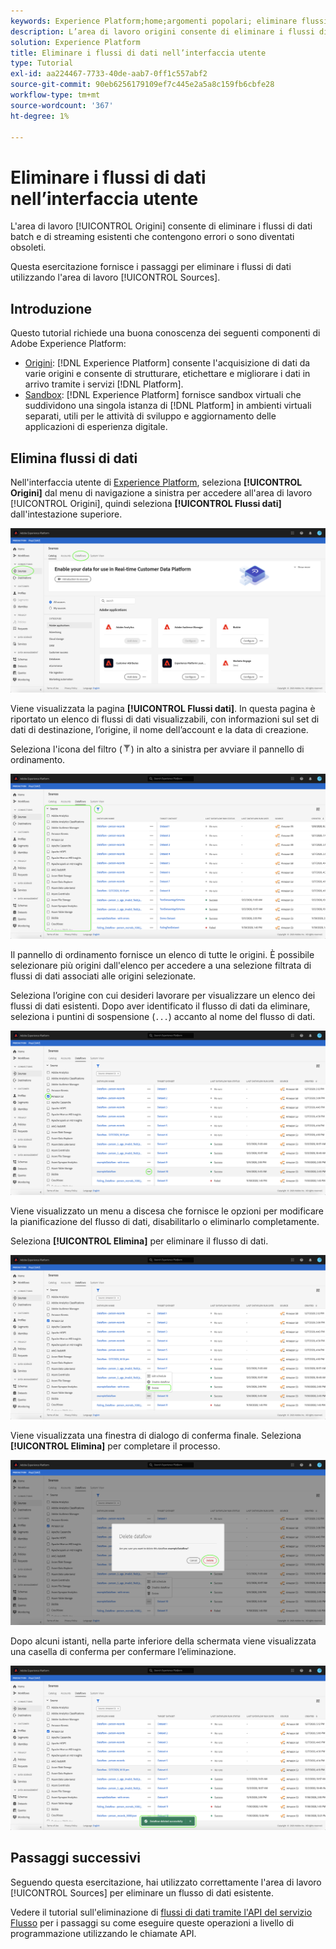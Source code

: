 ```yaml
---
keywords: Experience Platform;home;argomenti popolari; eliminare flussi di dati
description: L’area di lavoro origini consente di eliminare i flussi di dati batch e in streaming esistenti che contengono errori o sono diventati obsoleti.
solution: Experience Platform
title: Eliminare i flussi di dati nell’interfaccia utente
type: Tutorial
exl-id: aa224467-7733-40de-aab7-0ff1c557abf2
source-git-commit: 90eb6256179109ef7c445e2a5a8c159fb6cbfe28
workflow-type: tm+mt
source-wordcount: '367'
ht-degree: 1%

---
```


# Eliminare i flussi di dati nell’interfaccia utente

L&#39;area di lavoro [!UICONTROL Origini] consente di eliminare i flussi di dati batch e di streaming esistenti che contengono errori o sono diventati obsoleti.

Questa esercitazione fornisce i passaggi per eliminare i flussi di dati utilizzando l&#39;area di lavoro [!UICONTROL Sources].

## Introduzione

Questo tutorial richiede una buona conoscenza dei seguenti componenti di Adobe Experience Platform:

- [Origini](../../home.md): [!DNL Experience Platform] consente l&#39;acquisizione di dati da varie origini e consente di strutturare, etichettare e migliorare i dati in arrivo tramite i servizi [!DNL Platform].
- [Sandbox](../../../sandboxes/home.md): [!DNL Experience Platform] fornisce sandbox virtuali che suddividono una singola istanza di [!DNL Platform] in ambienti virtuali separati, utili per le attività di sviluppo e aggiornamento delle applicazioni di esperienza digitale.

## Elimina flussi di dati

Nell&#39;interfaccia utente di [Experience Platform](https://platform.adobe.com), seleziona **[!UICONTROL Origini]** dal menu di navigazione a sinistra per accedere all&#39;area di lavoro [!UICONTROL Origini], quindi seleziona **[!UICONTROL Flussi dati]** dall&#39;intestazione superiore.

![catalogo](../../images/tutorials/delete/catalog.png)

Viene visualizzata la pagina **[!UICONTROL Flussi dati]**. In questa pagina è riportato un elenco di flussi di dati visualizzabili, con informazioni sul set di dati di destinazione, l’origine, il nome dell’account e la data di creazione.

Seleziona l&#39;icona del filtro (![icona-filtro](../../images/tutorials/delete/filter.png)) in alto a sinistra per avviare il pannello di ordinamento.

![flussi di dati](../../images/tutorials/delete/dataflows.png)

Il pannello di ordinamento fornisce un elenco di tutte le origini. È possibile selezionare più origini dall&#39;elenco per accedere a una selezione filtrata di flussi di dati associati alle origini selezionate.

Seleziona l’origine con cui desideri lavorare per visualizzare un elenco dei flussi di dati esistenti. Dopo aver identificato il flusso di dati da eliminare, seleziona i puntini di sospensione (`...`) accanto al nome del flusso di dati.

![filtro-flussi di dati](../../images/tutorials/delete/dataflows-filter.png)

Viene visualizzato un menu a discesa che fornisce le opzioni per modificare la pianificazione del flusso di dati, disabilitarlo o eliminarlo completamente.

Seleziona **[!UICONTROL Elimina]** per eliminare il flusso di dati.

![elimina](../../images/tutorials/delete/delete.png)

Viene visualizzata una finestra di dialogo di conferma finale. Seleziona **[!UICONTROL Elimina]** per completare il processo.

![conferma](../../images/tutorials/delete/confirm.png)

Dopo alcuni istanti, nella parte inferiore della schermata viene visualizzata una casella di conferma per confermare l’eliminazione.

![confermato](../../images/tutorials/delete/confirmed.png)

## Passaggi successivi

Seguendo questa esercitazione, hai utilizzato correttamente l&#39;area di lavoro [!UICONTROL Sources] per eliminare un flusso di dati esistente.

Vedere il tutorial sull&#39;eliminazione di [flussi di dati tramite l&#39;API del servizio Flusso](../../tutorials/api/delete-dataflows.md) per i passaggi su come eseguire queste operazioni a livello di programmazione utilizzando le chiamate API.
